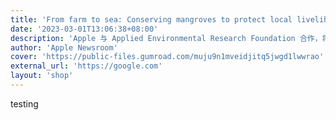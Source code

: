 ```yaml
---
title: 'From farm to sea: Conserving mangroves to protect local livelihoods and the planet'
date: '2023-03-01T13:06:38+08:00'
description: 'Apple 与 Applied Environmental Research Foundation 合作，将促进印度马哈拉施特拉邦红树林的保育工作'
author: 'Apple Newsroom'
cover: 'https://public-files.gumroad.com/muju9n1mveidjitq5jwgd1lwwrao'
external_url: 'https://google.com'
layout: 'shop'
---
```


testing